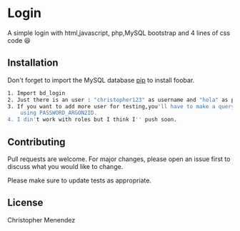 # Login

A simple login with html,javascript, php,MySQL bootstrap and 4 lines of css code :laughing:

## Installation

Don't forget to import the MySQL database [pip](https://pip.pypa.io/en/stable/) to install foobar.

```bash
1. Import bd_login
2. Just there is an user : "christopher123" as username and "hola" as password.
3. If you want to add more user for testing,you'll have to make a query with php because all passwords saved in database are encrypted
    using PASSWORD_ARGON2ID.
4. I din't work with roles but I think I'' push soon.
```

## Contributing
Pull requests are welcome. For major changes, please open an issue first to discuss what you would like to change.

Please make sure to update tests as appropriate.

## License
Christopher Menendez
